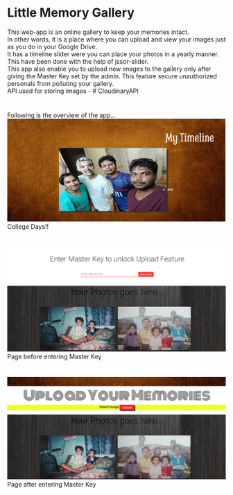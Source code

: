 # Little Memory Gallery
This web-app is an online gallery to keep your memories intact.</br>
In other words, it is a place where you can upload and view your images just as you do in your Google Drive.</br>
It has a timeline slider were you can place your photos in a yearly manner. This have been done with the help of jssor-slider.</br>
This app also enable you to upload new images to the gallery only after giving the Master Key set by the admin. This feature secure unauthorized personals from polluting your gallery.</br>
API used for storing images - # CloudinaryAPI
#
Following is the overview of the app...
![](main1.png)
College Days!!
#
![](main2.png)
Page before entering Master Key
#
![](main3.png)
Page after entering Master Key
